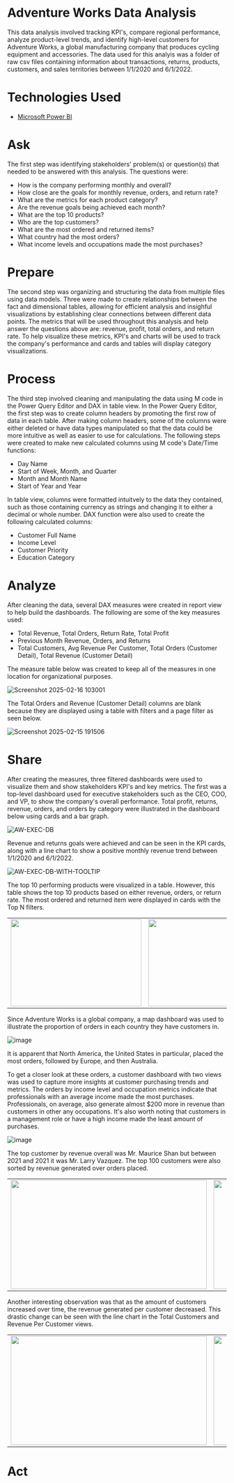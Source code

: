 # Adventure Works Data Analysis

This data analysis involved tracking KPI's, compare regional performance, analyze product-level trends, and identify high-level customers for Adventure Works, a global manufacturing company that produces cycling equipment and accessories. The data used for this analyis was a folder of raw csv files containing information about transactions, returns, products, customers, and sales territories between 1/1/2020 and 6/1/2022.

# Technologies Used
 - [Microsoft Power BI](https://www.microsoft.com/en-us/power-platform/products/power-bi)

# Ask
The first step was identifying stakeholders' problem(s) or question(s) that needed to be answered with this analysis. The questions were:

 - How is the company performing monthly and overall?
 - How close are the goals for monthly revenue, orders, and return rate?
 - What are the metrics for each product category?
 - Are the revenue goals being achieved each month?
 - What are the top 10 products?
 - Who are the top customers?
 - What are the most ordered and returned items? 
 - What country had the most orders?
 - What income levels and occupations made the most purchases?


# Prepare
The second step was organizing and structuring the data from multiple files using data models. Three were made to create relationships between the fact and dimensional tables, allowing for efficient analysis and insighful visualizations by establishing clear connections between different data points. The metrics that will be used throughout this analysis and help answer the questions above are: revenue, profit, total orders, and return rate. To help visualize these metrics, KPI's and charts will be used to track the company's performance and cards and tables will display category visualizations.

# Process 
The third step involved cleaning and manipulating the data using M code in the Power Query Editor and DAX in table view. In the Power Query Editor, the first step was to create column headers by promoting the first row of data in each table. After making column headers, some of the columns were either deleted or have data types manipulated so that the data could be more intuitive as well as easier to use for calculations. The following steps were created to make new calculated columns using M code's Date/Time functions:
 - Day Name
 - Start of Week, Month, and Quarter
 - Month and Month Name
 - Start of Year and Year

In table view, columns were formatted intuitvely to the data they contained, such as those containing currency as strings and changing it to either a decimal or whole number. DAX function were also used to create the following calculated columns:
 - Customer Full Name
 - Income Level
 - Customer Priority
 - Education Category

# Analyze
After cleaning the data, several DAX measures were created in report view to help build the dashboards. The following are some of the key measures used:

 - Total Revenue, Total Orders, Return Rate, Total Profit
 - Previous Month Revenue, Orders, and Returns
 - Total Customers, Avg Revenue Per Customer, Total Orders (Customer Detail), Total Revenue (Customer Detail)

The measure table below was created to keep all of the measures in one location for organizational purposes. 

![Screenshot 2025-02-16 103001](https://github.com/user-attachments/assets/dcf41152-317b-4e98-beb7-cfb352fb0081)


The Total Orders and Revenue (Customer Detail) columns are blank because they are displayed using a table with filters and a page filter as seen below. 

![Screenshot 2025-02-15 191506](https://github.com/user-attachments/assets/4dc79311-741f-45b8-9b00-f549ff111b71)

# Share
After creating the measures, three filtered dashboards were used to visualize them and show stakeholders KPI's and key metrics. The first was a top-level dashboard used for executive stakeholders such as the CEO, COO, and VP, to show the company's overall performance. Total profit, returns, revenue, orders, and orders by category were illustrated in the dashboard below using cards and a bar graph.

![AW-EXEC-DB](https://github.com/user-attachments/assets/bcea88ba-a7c7-4bd2-8d4d-200d332dffa1)

Revenue and returns goals were achieved and can be seen in the KPI cards, along with a line chart to show a positive monthly revenue trend between 1/1/2020 and 6/1/2022. 

![AW-EXEC-DB-WITH-TOOLTIP](https://github.com/user-attachments/assets/0365f96b-cffc-48a8-a4c8-4721d88784eb)


The top 10 performing products were visualized in a table. However, this table shows the top 10 products based on either revenue, orders, or return rate. The most ordered and returned item were displayed in cards with the Top N filters.

<table>
 <tr>
  <td><img src="https://github.com/user-attachments/assets/94f18dfa-9a7d-4890-a36f-1b79faf92ff3" width="300" height="200"></td>
  <td><img src="https://github.com/user-attachments/assets/ada077cc-c767-410a-b018-45929603101f" width="300" height="200"></td>
  <td><img src="https://github.com/user-attachments/assets/e7ef1e9e-ab46-4bac-bca4-a791d73e2ec5" width="300" height="200"></td>
 </tr>
</table>

Since Adventure Works is a global company, a map dashboard was used to illustrate the proportion of orders in each country they have customers in. 

![image](https://github.com/user-attachments/assets/14f07a8a-0d72-4dff-9c2c-70bb5d96ab85)


It is apparent that North America, the United States in particular, placed the most orders, followed by Europe, and then Australia.

To get a closer look at these orders, a customer dashboard with two views was used to capture more insights at customer purchasing trends and metrics. The orders by income level and occupation metrics indicate that professionals with an average income made the most purchases. Professionals, on average, also generate almost $200 more in revenue than customers in other any occupations. It's also worth noting that customers in a management role or have a high income made the least amount of purchases.


![image](https://github.com/user-attachments/assets/cc35f607-127f-4461-8220-6a5d607ae3e9)

The top customer by revenue overall was Mr. Maurice Shan but between 2021 and 2021 it was Mr. Larry Vazquez. The top 100 customers were also sorted by revenue generated over orders placed. 

<table>
 <tr>
  <td><img src="https://github.com/user-attachments/assets/b6b24c83-19b4-4dbc-93d4-835e7aab4778" width="450" height="250"></td>
  <td><img src="https://github.com/user-attachments/assets/8320036d-6a77-4187-9eb4-561ad3a7b541" width="450" height="250"></td>
 </tr>
</table>

Another interesting observation was that as the amount of customers increased over time, the revenue generated per customer decreased. This drastic change can be seen with the line chart in the Total Customers and Revenue Per Customer views.

<table>
 <tr>
  <td><img src="https://github.com/user-attachments/assets/a6c6239f-47c0-4c49-8844-806f0a6d2a57" width="450" height="250"></td>
  <td><img src="https://github.com/user-attachments/assets/3e57cb18-afa2-441f-81c1-51d3d3243bcc" width="450" height="250"></td>
 </tr>
</table>


# Act
